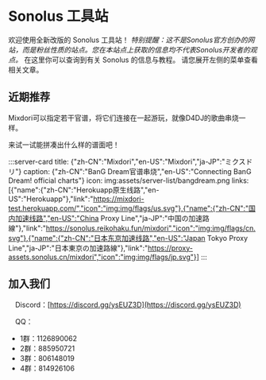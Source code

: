 # Sonolus 工具站

欢迎使用全新改版的 Sonolus 工具站！
*特别提醒：这不是Sonolus官方创办的网站，而是粉丝性质的站点。您在本站点上获取的信息均不代表Sonolus开发者的观点。*
在这里你可以查询到有关 Sonolus 的信息与教程。
请您展开左侧的菜单查看相关文章。

## 近期推荐

Mixdori可以指定若干官谱，将它们连接在一起游玩，就像D4DJ的歌曲串烧一样。

来试一试能拼凑出什么样的谱面吧！

:::server-card
title: {"zh-CN":"Mixdori","en-US":"Mixdori","ja-JP":"ミクスドリ"}
caption: {"zh-CN":"BanG Dream官谱串烧","en-US":"Connecting BanG Dream! official charts"}
icon: img:assets/server-list/bangdream.png
links: [{"name":{"zh-CN":"Herokuapp原生线路","en-US":"Herokuapp"},"link":"https://mixdori-test.herokuapp.com/","icon":"img:img/flags/us.svg"},{"name":{"zh-CN":"国内加速线路","en-US":"China Proxy Line","ja-JP":"中国の加速路線"},"link":"https://sonolus.reikohaku.fun/mixdori","icon":"img:img/flags/cn.svg"},{"name":{"zh-CN":"日本东京加速线路","en-US":"Japan Tokyo Proxy Line","ja-JP":"日本東京の加速路線"},"link":"https://proxy-assets.sonolus.cn/mixdori","icon":"img:img/flags/jp.svg"}]
:::

## 加入我们

<img src="https://sonolus.com/res/discord-brands.png" style="height: 1em"/>Discord：[https://discord.gg/ysEUZ3D](https://discord.gg/ysEUZ3D)

<img src="https://sonolus.com/res/qq-brands.png" style="height: 1em"/>QQ：

  * 1群：1126890062
  * 2群：885950721
  * 3群：806148019
  * 4群：814926106
